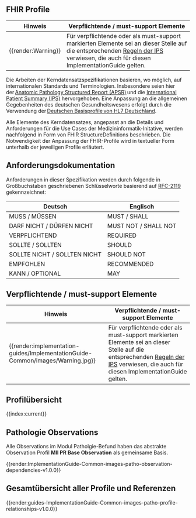 ## FHIR Profile

| Hinweis | Verpflichtende / must-support Elemente |
|---------|---------------------|
| {{render:Warning}} | Für verpflichtende oder als must-support markierten Elemente sei an dieser Stelle auf die entsprechenden [Regeln der IPS](http://hl7.org/fhir/uv/ips/STU1/design.html#must-support) verwiesen, die auch für diesen ImplementationGuide gelten. |

Die Arbeiten der Kerndatensatzspezifikationen basieren, wo möglich, auf internationalen Standards und Terminologien. Insbesondere seien hier der [Anatomic Pathology Structured Report (APSR)](https://art-decor.org/art-decor/decor-templates--psr-?section=templates&id=1.3.6.1.4.1.19376.1.8.1.1.1&effectiveDate=2014-05-13T11:57:57&language=de-DE) und die [International Patient Summary (IPS)](http://hl7.org/fhir/uv/ips/history.html) hervorgehoben. Eine Anpassung an die allgemeinen Gegebenheiten des deutschen Gesundheitswesens erfolgt durch die Verwendung der [Deutschen Basisprofile von HL7 Deutschland](https://simplifier.net/basisprofil-de-r4). 

Alle Elemente des Kerndatensatzes, angepasst an die Details und Anforderungen für die Use Cases der Medizininformatik-Initative, werden nachfolgend in Form von FHIR StructureDefinitions beschrieben. Die Notwendigkeit der Anpassung der FHIR-Profile wird in textueller Form unterhalb der jeweiligen Profile erläutert. 

## Anforderungsdokumentation

Anforderungen in dieser Spezifikation werden durch folgende in Großbuchstaben geschriebenen Schlüsselworte basierend auf [RFC-2119](https://datatracker.ietf.org/doc/html/rfc2119) gekennzeichnet:

| Deutsch                      	| Englisch    	       |
|------------------------------	|--------------------- |
| MUSS / MÜSSEN                	| MUST / SHALL         |
| DARF NICHT / DÜRFEN NICHT    	| MUST NOT / SHALL NOT |
| VERPFLICHTEND                	| REQUIRED    	       |
| SOLLTE / SOLLTEN             	| SHOULD      	       |
| SOLLTE NICHT / SOLLTEN NICHT 	| SHOULD NOT  	       |
| EMPFOHLEN                    	| RECOMMENDED 	       |
| KANN / OPTIONAL               | MAY                  |

## Verpflichtende / must-support Elemente

| Hinweis | Verpflichtende / must-support Elemente |
|---------|---------------------|
| {{render:implementation-guides/ImplementationGuide-Common/images/Warning.jpg}} | Für verpflichtende oder als must-support markierten Elemente sei an dieser Stelle auf die entsprechenden [Regeln der IPS](http://hl7.org/fhir/uv/ips/STU1/design.html#must-support) verwiesen, die auch für diesen ImplementationGuide gelten. |


## Profilübersicht

{{index:current}}

## Pathologie Observations

Alle Observations im Modul Patholgie-Befund haben das abstrakte Observation Profil **MII PR Base Observation** als gemeinsame Basis. 

{{render:ImplementationGuide-Common-images-patho-observation-dependencies-v1.0.0}}

## Gesamtübersicht aller Profile und Referenzen

{{render:guides-ImplementationGuide-Common-images-patho-profile-relationships-v1.0.0}}
